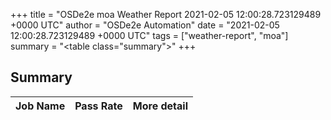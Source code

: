 +++
title = "OSDe2e moa Weather Report 2021-02-05 12:00:28.723129489 +0000 UTC"
author = "OSDe2e Automation"
date = "2021-02-05 12:00:28.723129489 +0000 UTC"
tags = ["weather-report", "moa"]
summary = "<table class=\"summary\"></table>"
+++
## Summary

| Job Name | Pass Rate | More detail |
|----------|-----------|-------------|



